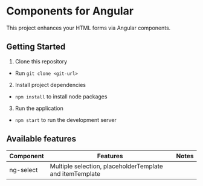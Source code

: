 # Components for Angular

This project enhances your HTML forms via Angular components. 

## Getting Started

1. Clone this repository

- Run `git clone <git-url>`

2. Install project dependencies

- `npm install` to install node packages

3. Run the application

- `npm start` to run the development server




## Available features

| Component       | Features                                                            | Notes        |
|-----------------|---------------------------------------------------------------------|--------------|
| ng-select       |            Multiple selection, placeholderTemplate and itemTemplate |              |
